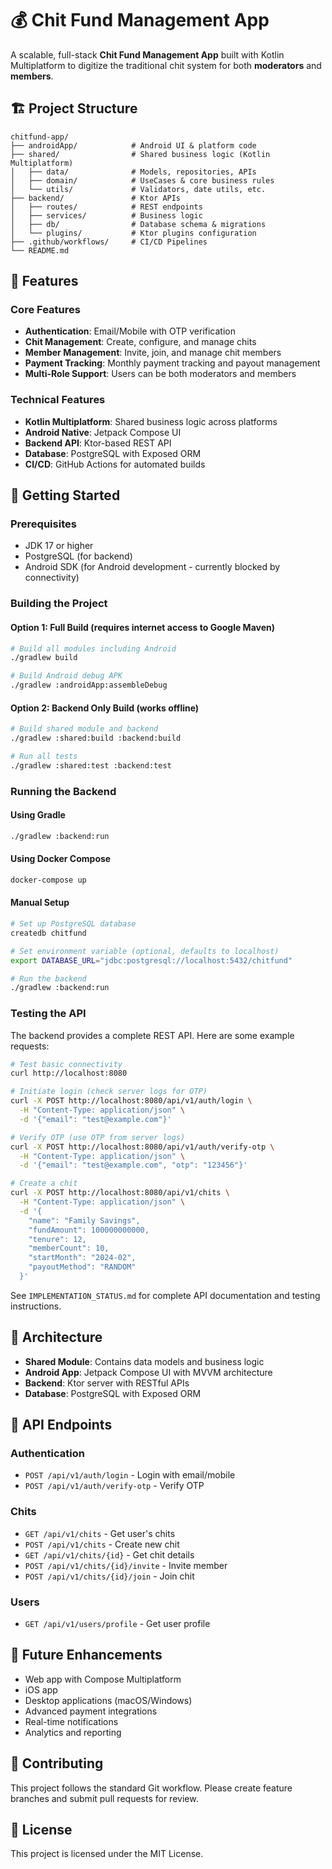 # 💰 Chit Fund Management App

A scalable, full-stack **Chit Fund Management App** built with Kotlin Multiplatform to digitize the traditional chit system for both **moderators** and **members**.

## 🏗️ Project Structure

```
chitfund-app/
├── androidApp/            # Android UI & platform code
├── shared/                # Shared business logic (Kotlin Multiplatform)
│   ├── data/              # Models, repositories, APIs
│   ├── domain/            # UseCases & core business rules
│   └── utils/             # Validators, date utils, etc.
├── backend/               # Ktor APIs
│   ├── routes/            # REST endpoints
│   ├── services/          # Business logic
│   ├── db/                # Database schema & migrations
│   └── plugins/           # Ktor plugins configuration
├── .github/workflows/     # CI/CD Pipelines
└── README.md
```

## 🚀 Features

### Core Features
- **Authentication**: Email/Mobile with OTP verification
- **Chit Management**: Create, configure, and manage chits
- **Member Management**: Invite, join, and manage chit members
- **Payment Tracking**: Monthly payment tracking and payout management
- **Multi-Role Support**: Users can be both moderators and members

### Technical Features
- **Kotlin Multiplatform**: Shared business logic across platforms
- **Android Native**: Jetpack Compose UI
- **Backend API**: Ktor-based REST API
- **Database**: PostgreSQL with Exposed ORM
- **CI/CD**: GitHub Actions for automated builds

## 🔧 Getting Started

### Prerequisites
- JDK 17 or higher
- PostgreSQL (for backend)
- Android SDK (for Android development - currently blocked by connectivity)

### Building the Project

#### Option 1: Full Build (requires internet access to Google Maven)
```bash
# Build all modules including Android
./gradlew build

# Build Android debug APK
./gradlew :androidApp:assembleDebug
```

#### Option 2: Backend Only Build (works offline)
```bash
# Build shared module and backend
./gradlew :shared:build :backend:build

# Run all tests
./gradlew :shared:test :backend:test
```

### Running the Backend

#### Using Gradle
```bash
./gradlew :backend:run
```

#### Using Docker Compose
```bash
docker-compose up
```

#### Manual Setup
```bash
# Set up PostgreSQL database
createdb chitfund

# Set environment variable (optional, defaults to localhost)
export DATABASE_URL="jdbc:postgresql://localhost:5432/chitfund"

# Run the backend
./gradlew :backend:run
```

### Testing the API

The backend provides a complete REST API. Here are some example requests:

```bash
# Test basic connectivity
curl http://localhost:8080

# Initiate login (check server logs for OTP)
curl -X POST http://localhost:8080/api/v1/auth/login \
  -H "Content-Type: application/json" \
  -d '{"email": "test@example.com"}'

# Verify OTP (use OTP from server logs)
curl -X POST http://localhost:8080/api/v1/auth/verify-otp \
  -H "Content-Type: application/json" \
  -d '{"email": "test@example.com", "otp": "123456"}'

# Create a chit
curl -X POST http://localhost:8080/api/v1/chits \
  -H "Content-Type: application/json" \
  -d '{
    "name": "Family Savings",
    "fundAmount": 100000000000,
    "tenure": 12,
    "memberCount": 10,
    "startMonth": "2024-02",
    "payoutMethod": "RANDOM"
  }'
```

See `IMPLEMENTATION_STATUS.md` for complete API documentation and testing instructions.

## 🧱 Architecture

- **Shared Module**: Contains data models and business logic
- **Android App**: Jetpack Compose UI with MVVM architecture
- **Backend**: Ktor server with RESTful APIs
- **Database**: PostgreSQL with Exposed ORM

## 📝 API Endpoints

### Authentication
- `POST /api/v1/auth/login` - Login with email/mobile
- `POST /api/v1/auth/verify-otp` - Verify OTP

### Chits
- `GET /api/v1/chits` - Get user's chits
- `POST /api/v1/chits` - Create new chit
- `GET /api/v1/chits/{id}` - Get chit details
- `POST /api/v1/chits/{id}/invite` - Invite member
- `POST /api/v1/chits/{id}/join` - Join chit

### Users
- `GET /api/v1/users/profile` - Get user profile

## 🔮 Future Enhancements

- Web app with Compose Multiplatform
- iOS app
- Desktop applications (macOS/Windows)
- Advanced payment integrations
- Real-time notifications
- Analytics and reporting

## 🤝 Contributing

This project follows the standard Git workflow. Please create feature branches and submit pull requests for review.

## 📄 License

This project is licensed under the MIT License.